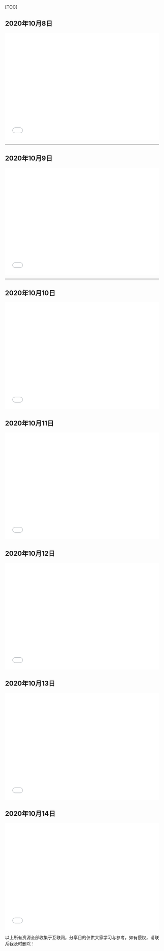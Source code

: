 

[TOC]

## 2020年10月8日

<iframe src="//player.bilibili.com/player.html?aid=499213807&bvid=BV1pK411T7CY&cid=223048285&page=1" scrolling="no" border="0" frameborder="no" framespacing="0" allowfullscreen="true" height="350px"  width="100%"> </iframe>

***

## 2020年10月9日

<iframe src="//player.bilibili.com/player.html?aid=43149436&bvid=BV1Wb411S7qA&cid=75653616&page=1" scrolling="no" border="0" frameborder="no" framespacing="0" allowfullscreen="true"  height="350px"  width="100%" > </iframe>

***

## 2020年10月10日

<iframe src="//player.bilibili.com/player.html?aid=412758984&bvid=BV1oV411o7SL&cid=178076052&page=1" scrolling="no" border="0" frameborder="no" framespacing="0" allowfullscreen="true" height="350px"  width="100%"  > </iframe>

## 2020年10月11日

<iframe src="//player.bilibili.com/player.html?aid=842254711&bvid=BV1k54y1y79r&cid=240256871&page=1" scrolling="no" border="0" frameborder="no" framespacing="0" allowfullscreen="true" height="350px"  width="100%" > </iframe>

## 2020年10月12日

<iframe src="//player.bilibili.com/player.html?aid=200706065&bvid=BV1dz411q7qg&cid=190408342&page=1" scrolling="no" border="0" frameborder="no" framespacing="0" allowfullscreen="true" height="350px"  width="100%" > </iframe>

## 2020年10月13日

<iframe src="//player.bilibili.com/player.html?aid=415175865&bvid=BV1uV41117c9&cid=251383699&page=1" scrolling="no" border="0" frameborder="no" framespacing="0" allowfullscreen="true" height="350px"  width="100%"  > </iframe>

## 2020年10月14日

<iframe src="//player.bilibili.com/player.html?aid=48215316&bvid=BV1bb411W7CA&cid=84450837&page=1" scrolling="no" border="0" frameborder="no" framespacing="0" allowfullscreen="true" height="350px"  width="100%"  > </iframe>

以上所有资源全部收集于互联网，分享目的仅供大家学习与参考，如有侵权，请联系我及时删除！

